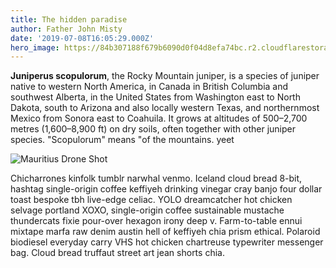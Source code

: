 ```yaml
---
title: The hidden paradise
author: Father John Misty
date: '2019-07-08T16:05:29.000Z'
hero_image: https://84b307188f679b6090d0f04d8efa74bc.r2.cloudflarestorage.com/ocelots-blog/public/john-o-nolan-mauritius.jpg
---
```

**Juniperus scopulorum**, the Rocky Mountain juniper, is a species of juniper native to western North America, in Canada in British Columbia and southwest Alberta, in the United States from Washington east to North Dakota, south to Arizona and also locally western Texas, and northernmost Mexico from Sonora east to Coahuila. It grows at altitudes of 500–2,700 metres (1,600–8,900 ft) on dry soils, often together with other juniper species. "Scopulorum" means "of the mountains. yeet

![Mauritius Drone Shot](https://84b307188f679b6090d0f04d8efa74bc.r2.cloudflarestorage.com/ocelots-blog/public/alfons-taekema-bali.jpg/julia-joppien.jpg)

Chicharrones kinfolk tumblr narwhal venmo. Iceland cloud bread 8-bit, hashtag single-origin coffee keffiyeh drinking vinegar cray banjo four dollar toast bespoke tbh live-edge celiac. YOLO dreamcatcher hot chicken selvage portland XOXO, single-origin coffee sustainable mustache thundercats fixie pour-over hexagon irony deep v. Farm-to-table ennui mixtape marfa raw denim austin hell of keffiyeh chia prism ethical. Polaroid biodiesel everyday carry VHS hot chicken chartreuse typewriter messenger bag. Cloud bread truffaut street art jean shorts chia.
